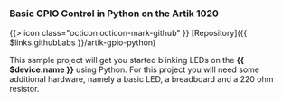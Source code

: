 ### Basic GPIO Control in Python on the Artik 1020

{{> icon class="octicon octicon-mark-github" }}
[Repository]({{ $links.githubLabs }}/artik-gpio-python)

This sample project will get you started blinking LEDs on the **{{ $device.name }}** using Python. For this project you will need some additional hardware, namely a basic LED, a breadboard and a 220 ohm resistor.
